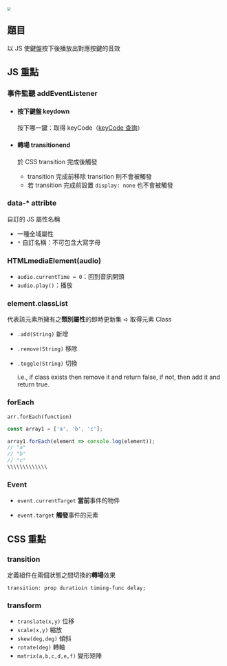 <img src="https://i.imgur.com/qdMubSb.jpg" style="zoom:50%;" />

## 題目

以 JS 使鍵盤按下後播放出對應按鍵的音效


## JS 重點

### 事件監聽 addEventListener

* #### 按下鍵盤 keydown

  按下哪一鍵：取得 keyCode（[keyCode 查詢](https://keycode.info/)）

* #### 轉場 transitionend

  於 CSS transition 完成後觸發

  * transition 完成前移除 transition 則不會被觸發
  * 若 transition 完成前設置 `display: none` 也不會被觸發

### data-* attribte

自訂的 JS 屬性名稱

* 一種全域屬性
* `*` 自訂名稱：不可包含大寫字母

### HTMLmediaElement(audio)

* `audio.currentTime = 0`：回到音訊開頭
* `audio.play()`：播放

### element.classList

代表該元素所擁有之**類別屬性**的即時更新集 ➪ 取得元素 Class

* `.add(String)` 新增

* `.remove(String)` 移除

* `.toggle(String)` 切換

  i.e., if class exists then remove it and return false, if not, then add it and return true.

### forEach

`arr.forEach(function)`

```js
const array1 = ['a', 'b', 'c'];

array1.forEach(element => console.log(element));
// "a"
// "b"
// "c"
\\\\\\\\\\\\\
```

### Event

* `event.currentTarget` **當前**事件的物件

* `event.target` **觸發**事件的元素



## CSS 重點

### transition

定義組件在兩個狀態之間切換的**轉場**效果

`transition: prop duratioin timing-func delay;`

### transform

* `translate(x,y)` 位移
* `scale(x,y)` 縮放
* `skew(deg,deg)` 傾斜
* `rotate(deg)` 轉軸
* `matrix(a,b,c,d,e,f)` 變形矩陣

